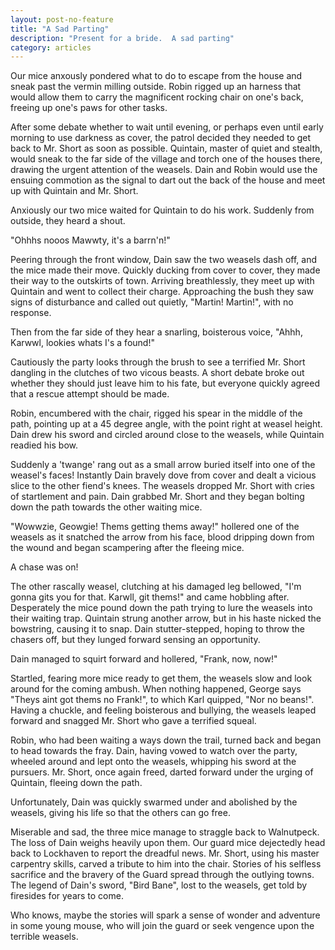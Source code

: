 ```yaml
---
layout: post-no-feature
title: "A Sad Parting"
description: "Present for a bride.  A sad parting"
category: articles
---
```


Our mice anxously pondered what to do to escape from the house and sneak past the vermin
milling outside.  Robin rigged up an harness that would allow them to carry the magnificent
rocking chair on one's back, freeing up one's paws for other tasks.

After some debate whether to wait until evening, or perhaps even until early morning to
use darkness as cover, the patrol decided they needed to get back to Mr. Short as soon
as possible.  Quintain, master of quiet and stealth, would sneak to the far side of the village and
torch one of the houses there, drawing the urgent attention of the weasels.  Dain and Robin
would use the ensuing commotion as the signal to dart out the back of the house and meet up
with Quintain and Mr. Short.

Anxiously our two mice waited for Quintain to do his work.  Suddenly from outside, they heard
a shout.

"Ohhhs nooos Mawwty, it's a barrn'n!"

Peering through the front window, Dain saw the two weasels dash off, and the mice made their
move.  Quickly ducking from cover to cover, they made their way to the outskirts of town.
Arriving breathlessly, they meet up with Quintain and went to collect their charge. Approaching
the bush they saw signs of disturbance and called out quietly, "Martin! Martin!", with no response.

Then from the far side of they hear a snarling, boisterous voice, "Ahhh, Karwwl, lookies whats I's a found!"

Cautiously the party looks through the brush to see a terrified Mr. Short dangling in the clutches of
two vicous beasts. A short debate broke out whether they should just leave him to his fate,
but everyone quickly agreed that a rescue attempt should be made.

Robin, encumbered with the chair, rigged his spear in the middle of the path, pointing up at
a 45 degree angle, with the point right at weasel height.  Dain drew his sword and circled around
close to the weasels, while Quintain readied his bow.

Suddenly a 'twange' rang out as a small arrow buried itself into one of the weasel's faces! Instantly
Dain bravely dove from cover and dealt a vicious slice to the other fiend's knees.  The
weasels dropped Mr. Short with cries of startlement and pain.  Dain grabbed
Mr. Short and they began bolting down the path towards the other waiting mice.

"Wowwzie, Geowgie!  Thems getting thems away!" hollered one of the weasels as it snatched the arrow
from his face, blood dripping down from the wound and began scampering after the fleeing mice.

A chase was on!

The other rascally weasel, clutching at his damaged leg bellowed, "I'm gonna gits you for that.  Karwll, git thems!"
and came hobbling after.  Desperately the mice pound down the path trying to lure the weasels
into their waiting trap.  Quintain strung another arrow, but in his haste nicked the bowstring, causing
it to snap.  Dain stutter-stepped, hoping to throw the chasers off, but they lunged forward sensing
an opportunity.

Dain managed to squirt forward and hollered, "Frank, now, now!"

Startled, fearing more mice ready to get them, the weasels slow and look around for the coming ambush.
When nothing happened, George says "Theys aint got thems no Frank!", to which Karl quipped, "Nor no beans!".
Having a chuckle, and feeling boisterous and bullying, the weasels leaped forward and snagged Mr. Short who gave
a terrified squeal.

Robin, who had been waiting a ways down the trail, turned back and began to head towards the fray.
Dain, having vowed to watch over the party, wheeled around and lept onto the weasels, whipping his
sword at the pursuers.  Mr. Short, once again freed, darted forward under the urging of Quintain, fleeing
down the path.

Unfortunately, Dain was quickly swarmed under and abolished by the weasels, giving his life so that the others
can go free.

Miserable and sad, the three mice manage to straggle back to Walnutpeck.  The loss of Dain weighs heavily upon
them.  Our guard mice dejectedly head back to Lockhaven to report the dreadful news.  Mr. Short, using his master
carpentry skills, carved a tribute to him into the chair.  Stories of his selfless sacrifice and the bravery
of the Guard spread through the outlying towns.  The legend of Dain's sword, "Bird Bane",
lost to the weasels, get told by firesides for years to come.

Who knows, maybe the stories will spark a sense of wonder and adventure in some young mouse, who will join the
guard or seek vengence upon the terrible weasels.
